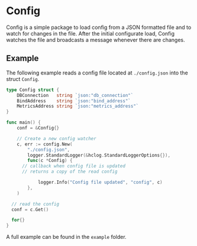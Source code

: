 # Config
Config is a simple package to load config from a JSON formatted file and to watch for changes in the file. After the initial configurate load, Config watches the file and broadcasts a message whenever there are changes.

## Example
The following example reads a config file located at `./config.json` into the struct `Config`.

```go
type Config struct {
	DBConnection   string `json:"db_connection"`
	BindAddress    string `json:"bind_address"`
	MetricsAddress string `json:"metrics_address"`
}

func main() {
	conf = &Config{}

	// Create a new config watcher
	c, err := config.New(
		"./config.json",
		logger.StandardLogger(&hclog.StandardLoggerOptions{}),
		func(c *Config) {
      // callback when config file is updated
      // returns a copy of the read config

			logger.Info("Config file updated", "config", c)
		},
	)

  // read the config
  conf = c.Get()

  for{}
}
```

A full example can be found in the `example` folder.